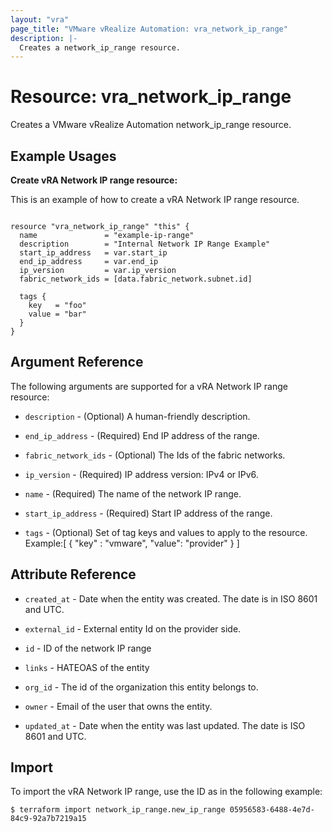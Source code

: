 ```yaml
---
layout: "vra"
page_title: "VMware vRealize Automation: vra_network_ip_range"
description: |-
  Creates a network_ip_range resource.
---
```


# Resource: vra_network_ip_range

Creates a VMware vRealize Automation network_ip_range resource.

## Example Usages

**Create vRA Network IP range resource:**

This is an example of how to create a vRA Network IP range resource.

```hcl

resource "vra_network_ip_range" "this" {
  name               = "example-ip-range"
  description        = "Internal Network IP Range Example"
  start_ip_address   = var.start_ip
  end_ip_address     = var.end_ip
  ip_version         = var.ip_version
  fabric_network_ids = [data.fabric_network.subnet.id]

  tags {
    key   = "foo"
    value = "bar"
  }
}

```


## Argument Reference

The following arguments are supported for a vRA Network IP range resource:

* `description` - (Optional) A human-friendly description.

* `end_ip_address` - (Required) End IP address of the range.

* `fabric_network_ids` - (Optional) The Ids of the fabric networks.

* `ip_version` - (Required) IP address version: IPv4 or IPv6.

* `name` - (Required) The name of the network IP range.

* `start_ip_address` - (Required) Start IP address of the range.

* `tags` -  (Optional) Set of tag keys and values to apply to the resource.
            Example:[ { "key" : "vmware", "value": "provider" } ]

## Attribute Reference

* `created_at` - Date when the entity was created. The date is in ISO 8601 and UTC.

* `external_id` - External entity Id on the provider side.

* `id` - ID of the network IP range

* `links` - HATEOAS of the entity

* `org_id` - The id of the organization this entity belongs to.

* `owner` - Email of the user that owns the entity.

* `updated_at` - Date when the entity was last updated. The date is ISO 8601 and UTC.

## Import

To import the vRA Network IP range, use the ID as in the following example:

`$ terraform import network_ip_range.new_ip_range 05956583-6488-4e7d-84c9-92a7b7219a15`